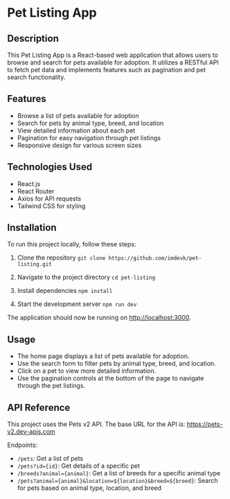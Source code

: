 # Pet Listing App

## Description

This Pet Listing App is a React-based web application that allows users to browse and search for pets available for adoption. It utilizes a RESTful API to fetch pet data and implements features such as pagination and pet search functionality.

## Features

- Browse a list of pets available for adoption
- Search for pets by animal type, breed, and location
- View detailed information about each pet
- Pagination for easy navigation through pet listings
- Responsive design for various screen sizes

## Technologies Used

- React.js
- React Router
- Axios for API requests
- Tailwind CSS for styling

## Installation

To run this project locally, follow these steps:

1. Clone the repository
```git clone https://github.com/imdevk/pet-listing.git```

2. Navigate to the project directory
```cd pet-listing```

3. Install dependencies
```npm install```

4. Start the development server
```npm run dev```

The application should now be running on [http://localhost:3000](http://localhost:3000).

## Usage

- The home page displays a list of pets available for adoption.
- Use the search form to filter pets by animal type, breed, and location.
- Click on a pet to view more detailed information.
- Use the pagination controls at the bottom of the page to navigate through the pet listings.

## API Reference

This project uses the Pets v2 API. The base URL for the API is:
https://pets-v2.dev-apis.com

Endpoints:
- `/pets`: Get a list of pets
- `/pets?id={id}`: Get details of a specific pet
- `/breeds?animal={animal}`: Get a list of breeds for a specific animal type
- `/pets?animal={animal}&location=${location}&breed=${breed}`: Search for pets based on animal type, location, and breed
